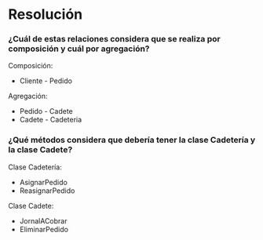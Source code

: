 # Resolución

### ¿Cuál de estas relaciones considera que se realiza por composición y cuál por agregación?

Composición: 
* Cliente - Pedido

Agregación:
* Pedido - Cadete
* Cadete - Cadeteria

### ¿Qué métodos considera que debería tener la clase Cadetería y la clase Cadete?

Clase Cadetería: 
* AsignarPedido
* ReasignarPedido

Clase Cadete:
* JornalACobrar
* EliminarPedido
